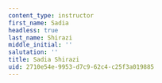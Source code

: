 ```yaml
---
content_type: instructor
first_name: Sadia
headless: true
last_name: Shirazi
middle_initial: ''
salutation: ''
title: Sadia Shirazi
uid: 2710e54e-9953-d7c9-62c4-c25f3a019885
---
```

